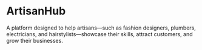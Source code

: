 # ArtisanHub
A platform designed to help artisans—such as fashion designers, plumbers, electricians, and hairstylists—showcase their skills, attract customers, and grow their businesses.
